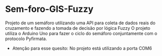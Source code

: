 # Sem-foro-GIS-Fuzzy
Projeto de um semáforo utilizando uma API para coleta de dados reais do cruzamento e fazendo a tomada de decisão por lógica Fuzzy
O projeto utiliza o Arduino Uno para fazer o ciclo do semáforo conjuntamente com o protocolo Pyfirmata.
* Atenção para esse quesito: No projeto está utilizando a porta COM6
